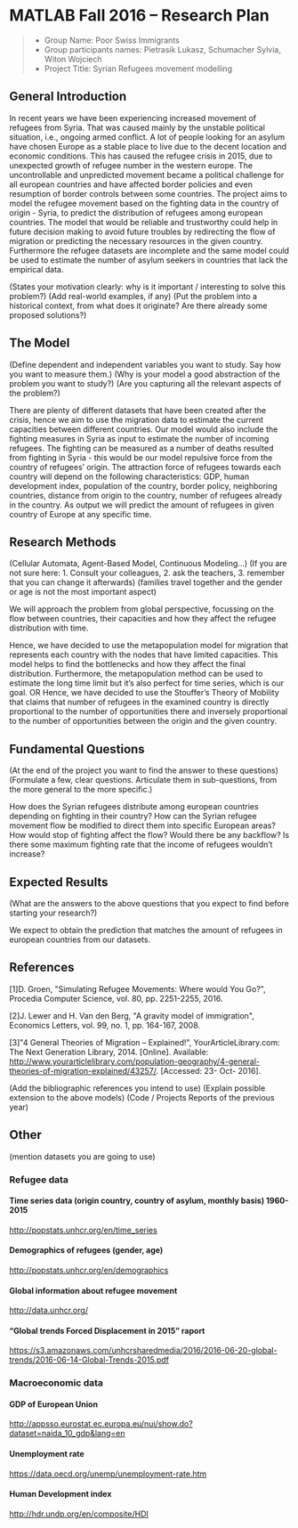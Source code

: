 # MATLAB Fall 2016 – Research Plan

> * Group Name: Poor Swiss Immigrants
> * Group participants names: Pietrasik Lukasz, Schumacher Sylvia, Witon Wojciech
> * Project Title: Syrian Refugees movement modelling

## General Introduction

In recent years we have been experiencing increased movement of refugees from Syria. That was caused mainly by the unstable political situation, i.e., ongoing armed conflict. A lot of people looking for an asylum have chosen Europe as a stable place to live due to the decent location and economic conditions.
This has caused the refugee crisis in 2015, due to unexpected growth of refugee number in the western europe. The uncontrollable and unpredicted movement became a political challenge for all european countries and have affected border policies and even resumption of border controls between some countries.
The project aims to model the refugee movement based on the fighting data in the country of origin - Syria, to predict the distribution of refugees among european countries. The model that would be reliable and trustworthy could help in future decision making to avoid future troubles by redirecting the flow of migration or predicting the necessary resources in the given country. Furthermore the refugee datasets are incomplete and the same model could be used to estimate the number of asylum seekers in countries that lack the empirical data.

(States your motivation clearly: why is it important / interesting to solve this problem?)
(Add real-world examples, if any)
(Put the problem into a historical context, from what does it originate? Are there already some proposed solutions?)

## The Model

(Define dependent and independent variables you want to study. Say how you want to measure them.)
(Why is your model a good abstraction of the problem you want to study?) (Are you capturing all the relevant aspects of the problem?)

There are plenty of different datasets that have been created after the crisis, hence we aim to use the migration data to estimate the current capacities between different countries. Our model would also include the fighting measures in Syria as input to estimate the number of incoming refugees.
The fighting can be measured as a number of deaths resulted from fighting in Syria - this would be our model repulsive force from the country of refugees’ origin. The attraction force of refugees towards each country will depend on the following characteristics: GDP, human development index, population of the country, border policy, neighboring countries, distance from origin to the country, number of refugees already in the country.
As output we will predict the amount of refugees in given country of Europe at any specific time.

## Research Methods

(Cellular Automata, Agent-Based Model, Continuous Modeling...) (If you are not sure here: 1. Consult your colleagues, 2. ask the teachers, 3. remember that you can change it afterwards)
(families travel together and the gender or age is not the most important aspect)

We will approach the problem from global perspective, focussing on the flow between countries, their capacities and how they affect the refugee distribution with time.

Hence, we have decided to use the metapopulation model for migration that represents each country with the nodes that have limited capacities. This model helps to find the bottlenecks and how they affect the final distribution. Furthermore, the metapopulation method can be used to estimate the long time limit but it’s also perfect for time series, which is our goal.
OR
Hence, we have decided to use the Stouffer’s Theory of Mobility that claims that number of refugees in the examined country is directly proportional to the number of opportunities there and inversely proportional to the number of opportunities between the origin and the given country.


## Fundamental Questions

(At the end of the project you want to find the answer to these questions)
(Formulate a few, clear questions. Articulate them in sub-questions, from the more general to the more specific.)

How does the Syrian refugees distribute among european countries depending on fighting in their country?
How can the Syrian refugee movement flow be modified to direct them into specific European areas?
How would stop of fighting affect the flow? Would there be any backflow?
Is there some maximum fighting rate that the income of refugees wouldn’t increase?


## Expected Results

(What are the answers to the above questions that you expect to find before starting your research?)

We expect to obtain the prediction that matches the amount of refugees in european countries from our datasets.



## References 

[1]D. Groen, "Simulating Refugee Movements: Where would You Go?", Procedia Computer Science, vol. 80, pp. 2251-2255, 2016.

[2]J. Lewer and H. Van den Berg, "A gravity model of immigration", Economics Letters, vol. 99, no. 1, pp. 164-167, 2008.

[3]"4 General Theories of Migration – Explained!", YourArticleLibrary.com: The Next Generation Library, 2014. [Online]. Available: http://www.yourarticlelibrary.com/population-geography/4-general-theories-of-migration-explained/43257/. [Accessed: 23- Oct- 2016].

(Add the bibliographic references you intend to use)
(Explain possible extension to the above models)
(Code / Projects Reports of the previous year)

## Other

(mention datasets you are going to use)

### Refugee data
#### Time series data (origin country, country of asylum, monthly basis) 1960-2015
http://popstats.unhcr.org/en/time_series

#### Demographics of refugees (gender, age)
http://popstats.unhcr.org/en/demographics

#### Global information about refugee movement
http://data.unhcr.org/

#### “Global trends Forced Displacement in 2015” raport
https://s3.amazonaws.com/unhcrsharedmedia/2016/2016-06-20-global-trends/2016-06-14-Global-Trends-2015.pdf 

### Macroeconomic data
#### GDP of European Union
http://appsso.eurostat.ec.europa.eu/nui/show.do?dataset=naida_10_gdp&lang=en

#### Unemployment rate
https://data.oecd.org/unemp/unemployment-rate.htm

#### Human Development index
http://hdr.undp.org/en/composite/HDI
